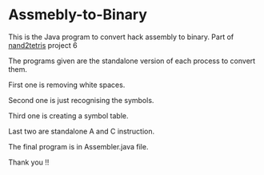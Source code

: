 # Assmebly-to-Binary

This is the Java program to convert hack assembly to binary.
Part of [nand2tetris](https://www.nand2tetris.org/) project 6


The programs given are the standalone version of each process to convert them.

First one is removing white spaces.

Second one is just recognising the symbols.

Third one is creating a symbol table.

Last two are standalone A and C instruction.

The final program is in Assembler.java file.

Thank you !!
